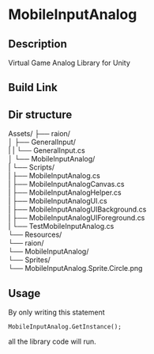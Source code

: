 # MobileInputAnalog
  
## Description
Virtual Game Analog Library for Unity
  
## Build Link
[Link]: https://github.com/jmsrsd/MobileInputAnalog/raw/master/Build/Raion.MobileInputAnalog.unitypackage
  
## Dir structure
Assets/
├── raion/  
│   ├── GeneralInput/  
|   |   └── GeneralInput.cs  
│   └── MobileInputAnalog/  
|       └── Scripts/  
|           ├── MobileInputAnalog.cs  
|           ├── MobileInputAnalogCanvas.cs  
|           ├── MobileInputAnalogHelper.cs  
|           ├── MobileInputAnalogUI.cs  
|           ├── MobileInputAnalogUIBackground.cs  
|           ├── MobileInputAnalogUIForeground.cs  
|           └── TestMobileInputAnalog.cs  
└── Resources/  
    └── raion/  
        └── MobileInputAnalog/  
            └── Sprites/  
                └── MobileInputAnalog.Sprite.Circle.png  
  
## Usage
By only writing this statement
```
MobileInputAnalog.GetInstance();
```
all the library code will run.
